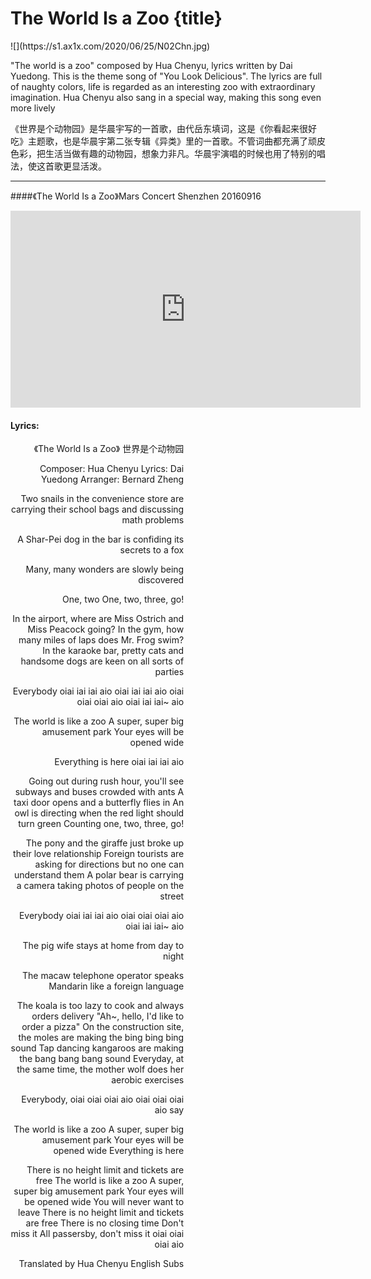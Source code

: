 # The World Is a Zoo {title}
<div class="background" markdown="1">
![](https://s1.ax1x.com/2020/06/25/N02Chn.jpg)
</div>

"The world is a zoo" composed by Hua Chenyu, lyrics written by Dai Yuedong. This is the theme song of "You Look Delicious". The lyrics are full of naughty colors, life is regarded as an interesting zoo with extraordinary imagination. Hua Chenyu also sang in a special way, making this song even more lively

《世界是个动物园》是华晨宇写的一首歌，由代岳东填词，这是《你看起来很好吃》主题歌，也是华晨宇第二张专辑《异类》里的一首歌。不管词曲都充满了顽皮色彩，把生活当做有趣的动物园，想象力非凡。华晨宇演唱的时候也用了特别的唱法，使这首歌更显活泼。

---------------------------------

####《The World Is a Zoo》Mars Concert Shenzhen 20160916

<iframe width="560" height="315" src="https://www.youtube.com/embed/A2Tfb5dNOgw" frameborder="0" allow="accelerometer; autoplay; encrypted-media; gyroscope; picture-in-picture" allowfullscreen></iframe>


#### Lyrics:
<div class="box">
<div class="lyrics" style="width: 55%; text-align: right">
《The World Is a Zoo》
   世界是个动物园 
   
Composer: Hua Chenyu
Lyrics: Dai Yuedong
Arranger: Bernard Zheng

Two snails in the convenience store are carrying their school bags 
and discussing math problems

A Shar-Pei dog in the bar is confiding its secrets to a fox

Many, many wonders are slowly being discovered

One, two 
One, two, three, go!

In the airport, where are Miss Ostrich and Miss Peacock going?
In the gym, how many miles of laps does Mr. Frog swim?
In the karaoke bar, pretty cats and handsome dogs 
are keen on all sorts of parties

Everybody
oiai iai iai aio
oiai iai iai aio
oiai oiai oiai aio
oiai iai iai~ aio

The world is like a zoo
A super, super big amusement park
Your eyes will be opened wide

Everything is here
oiai iai iai aio

Going out during rush hour,
you'll see subways and buses crowded with ants
A taxi door opens and a butterfly flies in
An owl is directing when the red light should turn green
Counting one, two, three, go!

The pony and the giraffe just broke up their love relationship
Foreign tourists are asking for directions
but no one can understand them
A polar bear is carrying a camera
taking photos of people on the street

Everybody
oiai iai iai aio
oiai oiai oiai aio
oiai iai iai~ aio

The pig wife stays at home from day to night

The macaw telephone operator speaks Mandarin
like a foreign language

The koala is too lazy to cook and always orders delivery
"Ah~, hello, I'd like to order a pizza"
On the construction site, the moles are making the bing bing bing sound
Tap dancing kangaroos are making the bang bang bang sound
Everyday, at the same time, the mother wolf does her aerobic exercises

Everybody, oiai oiai oiai aio
oiai oiai oiai aio say

The world is like a zoo
A super, super big amusement park
Your eyes will be opened wide
Everything is here

There is no height limit and tickets are free
The world is like a zoo
A super, super big amusement park
Your eyes will be opened wide
You will never want to leave
There is no height limit and tickets are free
There is no closing time 
Don't miss it
All passersby, don't miss it
oiai oiai oiai aio

Translated by Hua Chenyu English Subs
</div>
